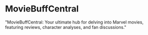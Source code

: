 # MovieBuffCentral
"MovieBuffCentral: Your ultimate hub for delving into Marvel movies, featuring reviews, character analyses, and fan discussions."
